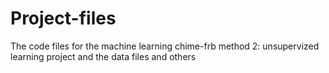 # Project-files
The code files for the machine learning chime-frb method 2: unsupervized learning project and the data files and others

